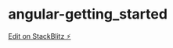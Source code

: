 # angular-getting_started

[Edit on StackBlitz ⚡️](https://stackblitz.com/edit/angular-fgrqyc-tkf9jv)